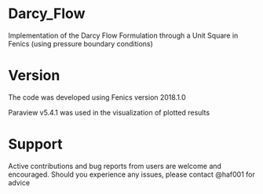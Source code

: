 # Darcy_Flow
Implementation of the Darcy Flow Formulation through a Unit Square in Fenics (using pressure boundary conditions)

# Version
The code was developed using Fenics version 2018.1.0

Paraview v5.4.1 was used in the visualization of plotted results

# Support
Active contributions and bug reports from users are welcome and encouraged. Should you experience any issues, please contact @haf001 for advice
